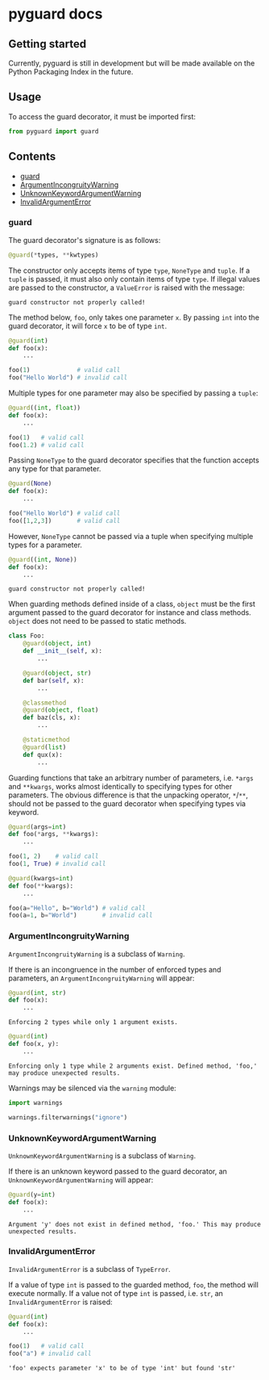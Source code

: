 # pyguard docs

## Getting started
Currently, pyguard is still in development but will be made available on the Python Packaging Index in the future.

## Usage

To access the guard decorator, it must be imported first:
```python
from pyguard import guard
```

## Contents
- [guard](https://github.com/greysonDEV/pyguard/blob/main/DOCUMENTATION.md#guard)
- [ArgumentIncongruityWarning](https://github.com/greysonDEV/pyguard/blob/main/DOCUMENTATION.md#argumentincongruitywarning)
- [UnknownKeywordArgumentWarning](https://github.com/greysonDEV/pyguard/blob/main/DOCUMENTATION.md#unknownkeywordargumentwarning)
- [InvalidArgumentError](https://github.com/greysonDEV/pyguard/blob/main/DOCUMENTATION.md#invalidargumenterror)

### guard

The guard decorator's signature is as follows:
```python
@guard(*types, **kwtypes)
```
The constructor only accepts items of type `type`, `NoneType` and `tuple`. If a `tuple` is passed, it must also only contain items of type `type`. If illegal values are passed to the constructor, a `ValueError` is raised with the message:
```
guard constructor not properly called!
```
The method below, `foo`, only takes one parameter `x`. By passing `int` into the guard decorator, it will force `x` to be of type `int`.
```python
@guard(int)
def foo(x):
	...

foo(1)             # valid call
foo("Hello World") # invalid call
```
Multiple types for one parameter may also be specified by passing a `tuple`:
```python
@guard((int, float))
def foo(x):
	...

foo(1)   # valid call
foo(1.2) # valid call
```
Passing `NoneType` to the guard decorator specifies that the function accepts any type for that parameter.
```python
@guard(None)
def foo(x):
	...

foo("Hello World") # valid call
foo([1,2,3])       # valid call
```
However, `NoneType` cannot be passed via a tuple when specifying multiple types for a parameter.
```python
@guard((int, None))
def foo(x):
	...
```
```
guard constructor not properly called!
```
When guarding methods defined inside of a class, `object` must be the first argument passed to the guard decorator for instance and class methods. `object` does not need to be passed to static methods.
```python
class Foo:
	@guard(object, int)
	def __init__(self, x):
		...

	@guard(object, str)
	def bar(self, x):
		...

	@classmethod
	@guard(object, float)
	def baz(cls, x):
		...

	@staticmethod
	@guard(list)
	def qux(x):
		...
```

Guarding functions that take an arbitrary number of parameters, i.e. `*args` and `**kwargs`, works almost identically to specifying types for other parameters. The obvious difference is that the unpacking operator, `*`/`**`, should not be passed to the guard decorator when specifying types via keyword.
```python
@guard(args=int)
def foo(*args, **kwargs):
	...

foo(1, 2)    # valid call
foo(1, True) # invalid call

@guard(kwargs=int)
def foo(**kwargs):
	...

foo(a="Hello", b="World") # valid call
foo(a=1, b="World")       # invalid call
```

### ArgumentIncongruityWarning

`ArgumentIncongruityWarning` is a subclass of `Warning`.

If there is an incongruence in the number of enforced types and parameters, an `ArgumentIncongruityWarning` will appear:
```python
@guard(int, str)
def foo(x):
	...
```
```
Enforcing 2 types while only 1 argument exists. 
```
```python
@guard(int)
def foo(x, y):
	...
```
```
Enforcing only 1 type while 2 arguments exist. Defined method, 'foo,' may produce unexpected results.
```
Warnings may be silenced via the `warning` module:
```python
import warnings

warnings.filterwarnings("ignore")
```

### UnknownKeywordArgumentWarning

`UnknownKeywordArgumentWarning` is a subclass of `Warning`.

If there is an unknown keyword passed to the guard decorator, an `UnknownKeywordArgumentWarning` will appear:
```python
@guard(y=int)
def foo(x):
	...
```
```
Argument 'y' does not exist in defined method, 'foo.' This may produce unexpected results.
```

### InvalidArgumentError

`InvalidArgumentError` is a subclass of `TypeError`.

If a value of type `int` is passed to the guarded method, `foo`, the method will execute normally. If a value not of type `int` is passed, i.e. `str`, an `InvalidArgumentError` is raised:
```python
@guard(int)
def foo(x):
	...

foo(1)   # valid call
foo("a") # invalid call
```
```
'foo' expects parameter 'x' to be of type 'int' but found 'str'
```